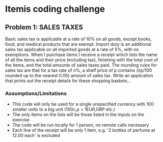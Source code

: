 # Itemis coding challenge

## Problem 1: SALES TAXES
Basic sales tax is applicable at a rate of 10% on all goods, except books, food, and medical products that are exempt.
Import duty is an additional sales tax applicable on all imported goods at a rate of 5%, with no exemptions. When I
purchase items I receive a receipt which lists the name of all the items and their price (including tax), finishing with
the total cost of the items, and the total amounts of sales taxes paid. The rounding rules for sales tax are that for a
tax rate of n%, a shelf price of p contains (np/100 rounded up to the nearest 0.05) amount of sales tax. Write an
application that prints out the receipt details for these shopping baskets...

### Assumptions/Limitations
- This code will only be used for a single unspecified currency with 100 smaller units to a big unit (100c,p = 1EUR,GBP etc.)
- The only items on the lists will be those listed in the inputs on the exercise
- The code will be run locally for 1 person, no remote calls necessary
- Each line of the receipt will be only 1 item, e.g. '2 bottles of perfume at 12.00 each' is excluded